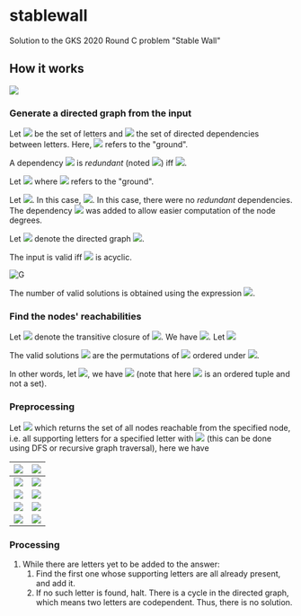 # stablewall
Solution to the GKS 2020 Round C problem "Stable Wall"

## How it works

![](https://i.imgur.com/Oag9yYK.png?1)

### Generate a directed graph from the input

Let <img src="https://latex.codecogs.com/svg.latex?\Sigma=\{Z,O,M,A\}"> be the set of letters and <img src="https://latex.codecogs.com/svg.latex?E=\{(A,O),(M,O),(O,Z)\}"> the set of directed dependencies between letters. Here, <img src="https://latex.codecogs.com/svg.latex?*"> refers to the "ground".

A dependency <img src="https://latex.codecogs.com/svg.latex?d=(a,b)"> is *redundant* (noted <img src="https://latex.codecogs.com/svg.latex?r(d)">) iff <img src="https://latex.codecogs.com/svg.latex?\{(a,x),(x,b)\}\subset{E}">.

Let <img src="https://latex.codecogs.com/svg.latex?\Sigma'=\Sigma\cup\{*\}"> where <img src="https://latex.codecogs.com/svg.latex?*"> refers to the "ground".

Let <img src="https://latex.codecogs.com/svg.latex?E'=\{d\in{E}\mid\lnot{r}(d)\}\cup\{(a,*)\mid{a}\in\Sigma,\nexists(x,y)\in{E},x=a\}">. In this case, <img src="https://latex.codecogs.com/svg.latex?E'=\{(A,O),(M,O),(O,Z),(Z,*)\}">. In this case, there were no *redundant* dependencies. The dependency <img src="https://latex.codecogs.com/svg.latex?(Z,*)"> was added to allow easier computation of the node degrees.

Let <img src="https://latex.codecogs.com/svg.latex?G"> denote the directed graph <img src="https://latex.codecogs.com/svg.latex?(\Sigma,E')">.

The input is valid iff <img src="https://latex.codecogs.com/svg.latex?G"> is acyclic.

![G](https://i.imgur.com/L2nOmiY.png?1)

The number of valid solutions is obtained using the expression <img src="https://latex.codecogs.com/svg.latex?n=\prod_{a\in\Sigma}{d^{-}(a)!}">.

### Find the nodes' reachabilities

Let <img src="https://latex.codecogs.com/svg.latex?R^{+}"> denote the transitive closure of <img src="https://latex.codecogs.com/svg.latex?E'-\{*\}">. We have <img src="https://latex.codecogs.com/svg.latex?R^{+}=\{(A,O),(A,Z),(M,O),(M,Z),(O,Z)\}">. Let <img src="https://latex.codecogs.com/svg.latex?a\preceq{b}:=(b,a)\notin{R^{+}}">

The valid solutions <img src="https://latex.codecogs.com/svg.latex?\Omega"> are the permutations of <img src="https://latex.codecogs.com/svg.latex?\Sigma"> ordered under <img src="https://latex.codecogs.com/svg.latex?\preceq">.

In other words, let <img src="https://latex.codecogs.com/svg.latex?I=\left\[1,\left|\Sigma\right|-1\right\]">, we have <img src="https://latex.codecogs.com/svg.latex?\Omega=\{(\sigma_i)_{i\in{I}}\in{S}(\Sigma)\mid\forall{i}\in{I},\sigma_{i}\preceq\sigma_{i+1}\}"> (note that here <img src="https://latex.codecogs.com/svg.latex?\sigma"> is an ordered tuple and not a set).

### Preprocessing

Let <img src="https://latex.codecogs.com/svg.latex?f\colon\Sigma\to\mathcal{P}(\Sigma)"> which returns the set of all nodes reachable from the specified node, i.e. all supporting letters for a specified letter with <img src="https://latex.codecogs.com/svg.latex?f(a)=\{b\mid(a,b)\in{R}^{+}\}"> (this can be done using DFS or recursive graph traversal), here we have

| <img src="https://latex.codecogs.com/svg.latex?a">  | <img src="https://latex.codecogs.com/svg.latex?f(a)"> |
| ------------- | ------------- |
| <img src="https://latex.codecogs.com/svg.latex?Z">  | <img src="https://latex.codecogs.com/svg.latex?\emptyset">  |
| <img src="https://latex.codecogs.com/svg.latex?O">  | <img src="https://latex.codecogs.com/svg.latex?\{Z\}"> |
| <img src="https://latex.codecogs.com/svg.latex?M">  | <img src="https://latex.codecogs.com/svg.latex?\{O,Z\}">  |
| <img src="https://latex.codecogs.com/svg.latex?A">  | <img src="https://latex.codecogs.com/svg.latex?\{O,Z\}">  |

### Processing
1. While there are letters yet to be added to the answer:
   1. Find the first one whose supporting letters are all already present, and add it. 
   2. If no such letter is found, halt. There is a cycle in the directed graph, which means two letters are codependent. Thus, there is no solution.
